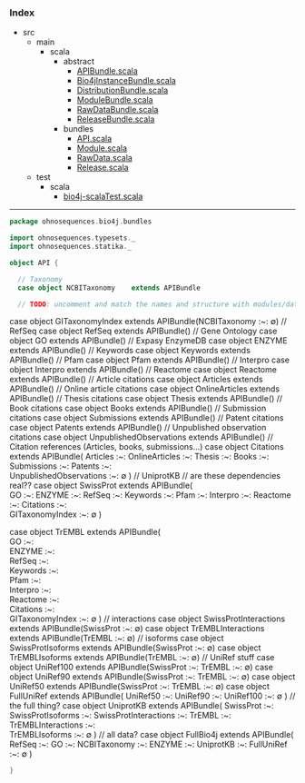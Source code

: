 ### Index

+ src
  + main
    + scala
      + abstract
        + [APIBundle.scala](../abstract/APIBundle.md)
        + [Bio4jInstanceBundle.scala](../abstract/Bio4jInstanceBundle.md)
        + [DistributionBundle.scala](../abstract/DistributionBundle.md)
        + [ModuleBundle.scala](../abstract/ModuleBundle.md)
        + [RawDataBundle.scala](../abstract/RawDataBundle.md)
        + [ReleaseBundle.scala](../abstract/ReleaseBundle.md)
      + bundles
        + [API.scala](API.md)
        + [Module.scala](Module.md)
        + [RawData.scala](RawData.md)
        + [Release.scala](Release.md)
  + test
    + scala
      + [bio4j-scalaTest.scala](../../../test/scala/bio4j-scalaTest.md)

------


```scala
package ohnosequences.bio4j.bundles

import ohnosequences.typesets._
import ohnosequences.statika._

object API {

  // Taxonomy
  case object NCBITaxonomy    extends APIBundle

  // TODO: uncomment and match the names and structure with modules/data/etc.
```

  case object GITaxonomyIndex extends APIBundle(NCBITaxonomy :~: ∅)
  // RefSeq
  case object RefSeq          extends APIBundle()
  // Gene Ontology
  case object GO              extends APIBundle()
  // Expasy EnzymeDB
  case object ENZYME          extends APIBundle()
  // Keywords
  case object Keywords        extends APIBundle()
  // Pfam
  case object Pfam            extends APIBundle()
  // Interpro
  case object Interpro        extends APIBundle()
  // Reactome
  case object Reactome        extends APIBundle()
  // Article citations
  case object Articles        extends APIBundle()
  // Online article citations
  case object OnlineArticles  extends APIBundle()
  // Thesis citations
  case object Thesis          extends APIBundle()
  // Book citations
  case object Books           extends APIBundle()
  // Submission citations
  case object Submissions     extends APIBundle()
  // Patent citations
  case object Patents         extends APIBundle()
  // Unpublished observation citations
  case object UnpublishedObservations extends APIBundle()
  // Citation references (Articles, books, submissions...)
  case object Citations extends APIBundle(
    Articles                :~: 
    OnlineArticles          :~: 
    Thesis                  :~: 
    Books                   :~: 
    Submissions             :~: 
    Patents                 :~:       
    UnpublishedObservations :~:
    ∅
  )
  // UniprotKB
  // are these dependencies real??
  case object SwissProt extends APIBundle(       
    GO               :~: 
    ENZYME           :~: 
    RefSeq           :~: 
    Keywords         :~: 
    Pfam             :~: 
    Interpro         :~: 
    Reactome         :~: 
    Citations        :~:    
    GITaxonomyIndex  :~:
    ∅
  )

  case object TrEMBL extends APIBundle(       
    GO               :~:    
    ENZYME           :~:      
    RefSeq           :~:    
    Keywords         :~:    
    Pfam             :~:      
    Interpro         :~:    
    Reactome         :~:      
    Citations        :~:    
    GITaxonomyIndex  :~:
    ∅
  )
  // interactions
  case object SwissProtInteractions extends APIBundle(SwissProt :~: ∅)
  case object TrEMBLInteractions    extends APIBundle(TrEMBL    :~: ∅)
  // isoforms 
  case object SwissProtIsoforms extends APIBundle(SwissProt :~: ∅)
  case object TrEMBLIsoforms    extends APIBundle(TrEMBL    :~: ∅)
  // UniRef stuff
  case object UniRef100  extends APIBundle(SwissProt :~: TrEMBL :~: ∅)
  case object UniRef90   extends APIBundle(SwissProt :~: TrEMBL :~: ∅)
  case object UniRef50   extends APIBundle(SwissProt :~: TrEMBL :~: ∅)
  case object FullUniRef extends APIBundle(
    UniRef50  :~:
    UniRef90  :~:
    UniRef100 :~:
    ∅
  )
  // the full thing?
  case object UniprotKB extends APIBundle(
    SwissProt             :~: 
    SwissProtIsoforms     :~:
    SwissProtInteractions :~:
    TrEMBL                :~:
    TrEMBLInteractions    :~:     
    TrEMBLIsoforms        :~:
    ∅
  )
  // all data?
  case object FullBio4j extends APIBundle(
    RefSeq        :~:
    GO            :~:
    NCBITaxonomy  :~:
    ENZYME        :~:
    UniprotKB     :~:
    FullUniRef    :~:
    ∅
  )


```scala
}

```

